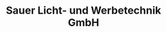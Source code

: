 ---
title: "Sauer Licht- und Werbetechnik GmbH"
url: /bad-harzburg/sauer-licht-und-werbetechnik-gmbh/
shop: Elektrisch
---